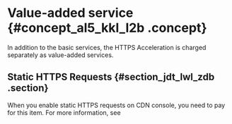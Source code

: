 # Value-added service {#concept_al5_kkl_l2b .concept}

In addition to the basic services, the HTTPS Acceleration is charged separately as value-added services.

## Static HTTPS Requests {#section_jdt_lwl_zdb .section}

When you enable static HTTPS requests on CDN console, you need to pay for this item. For more information, see

